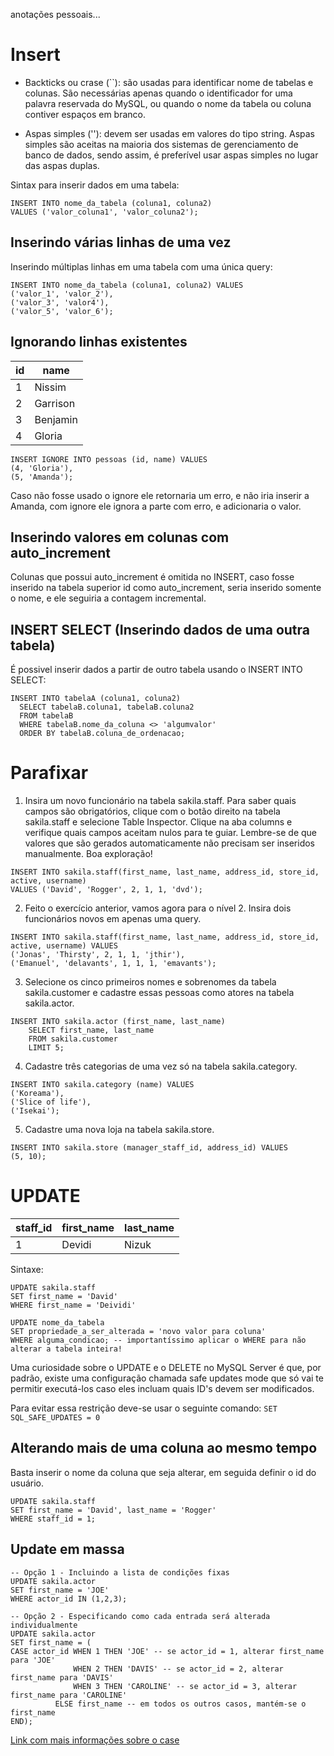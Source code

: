 anotações pessoais...

# Insert

- Backticks ou crase (``): são usadas para identificar nome de tabelas e colunas. São necessárias apenas quando o identificador for uma palavra reservada do MySQL, ou quando o nome da tabela ou coluna contiver espaços em branco.

- Aspas simples (''): devem ser usadas em valores do tipo string. Aspas simples são aceitas na maioria dos sistemas de gerenciamento de banco de dados, sendo assim, é preferível usar aspas simples no lugar das aspas duplas.

Sintax para inserir dados em uma tabela:
```
INSERT INTO nome_da_tabela (coluna1, coluna2)
VALUES ('valor_coluna1', 'valor_coluna2');
```

## Inserindo várias linhas de uma vez

Inserindo múltiplas linhas em uma tabela com uma única query:
```
INSERT INTO nome_da_tabela (coluna1, coluna2) VALUES
('valor_1', 'valor_2'),
('valor_3', 'valor4'),
('valor_5', 'valor_6');
```

## Ignorando linhas existentes

| id | name |
| --- | --- |
| 1 | Nissim |
| 2 | Garrison |
| 3 | Benjamin |
| 4 | Gloria |
```
INSERT IGNORE INTO pessoas (id, name) VALUES
(4, 'Gloria'),
(5, 'Amanda');
```

Caso não fosse usado o ignore ele retornaria um erro, e não iria inserir a Amanda, com ignore ele ignora a parte com erro, e adicionaria o valor.

## Inserindo valores em colunas com auto_increment

Colunas que possui auto_increment é omitida no INSERT, caso fosse inserido na tabela superior id como auto_increment, seria inserido somente o nome, e ele seguiria a contagem incremental.

## INSERT SELECT (Inserindo dados de uma outra tabela)

É possivel inserir dados a partir de outro tabela usando o INSERT INTO SELECT:
```
INSERT INTO tabelaA (coluna1, coluna2)
  SELECT tabelaB.coluna1, tabelaB.coluna2
  FROM tabelaB
  WHERE tabelaB.nome_da_coluna <> 'algumvalor'
  ORDER BY tabelaB.coluna_de_ordenacao;

```

# Parafixar

1. Insira um novo funcionário na tabela sakila.staff.
Para saber quais campos são obrigatórios, clique com o botão direito na tabela sakila.staff e selecione Table Inspector. Clique na aba columns e verifique quais campos aceitam nulos para te guiar. Lembre-se de que valores que são gerados automaticamente não precisam ser inseridos manualmente. Boa exploração!
```
INSERT INTO sakila.staff(first_name, last_name, address_id, store_id, active, username)
VALUES ('David', 'Rogger', 2, 1, 1, 'dvd');
```
2. Feito o exercício anterior, vamos agora para o nível 2. Insira dois funcionários novos em apenas uma query.
```
INSERT INTO sakila.staff(first_name, last_name, address_id, store_id, active, username) VALUES
('Jonas', 'Thirsty', 2, 1, 1, 'jthir'),
('Emanuel', 'delavants', 1, 1, 1, 'emavants');
```
3. Selecione os cinco primeiros nomes e sobrenomes da tabela sakila.customer e cadastre essas pessoas como atores na tabela sakila.actor.
```
INSERT INTO sakila.actor (first_name, last_name)
	SELECT first_name, last_name
    FROM sakila.customer
    LIMIT 5;
```
4. Cadastre três categorias de uma vez só na tabela sakila.category.
```
INSERT INTO sakila.category (name) VALUES
('Koreama'),
('Slice of life'),
('Isekai');
```
5. Cadastre uma nova loja na tabela sakila.store.
```
INSERT INTO sakila.store (manager_staff_id, address_id) VALUES
(5, 10);
```

# UPDATE

| staff_id | first_name | last_name |
| --- | --- | --- |
| 1 | Devidi | Nizuk |

Sintaxe:
```
UPDATE sakila.staff
SET first_name = 'David'
WHERE first_name = 'Deividi'
```
```
UPDATE nome_da_tabela
SET propriedade_a_ser_alterada = 'novo valor para coluna'
WHERE alguma_condicao; -- importantíssimo aplicar o WHERE para não alterar a tabela inteira!
```

Uma curiosidade sobre o UPDATE e o DELETE no MySQL Server é que, por padrão, existe uma configuração chamada safe updates mode que só vai te permitir executá-los caso eles incluam quais ID's devem ser modificados.

Para evitar essa restrição deve-se usar o seguinte comando: `SET SQL_SAFE_UPDATES = 0`

## Alterando mais de uma coluna ao mesmo tempo

Basta inserir o nome da coluna que seja alterar, em seguida definir o id do usuário.
```
UPDATE sakila.staff
SET first_name = 'David', last_name = 'Rogger'
WHERE staff_id = 1;
```

## Update em massa

```
-- Opção 1 - Incluindo a lista de condições fixas
UPDATE sakila.actor
SET first_name = 'JOE'
WHERE actor_id IN (1,2,3);

-- Opção 2 - Especificando como cada entrada será alterada individualmente
UPDATE sakila.actor
SET first_name = (
CASE actor_id WHEN 1 THEN 'JOE' -- se actor_id = 1, alterar first_name para 'JOE'
              WHEN 2 THEN 'DAVIS' -- se actor_id = 2, alterar first_name para 'DAVIS'
              WHEN 3 THEN 'CAROLINE' -- se actor_id = 3, alterar first_name para 'CAROLINE'
	      ELSE first_name -- em todos os outros casos, mantém-se o first_name
END);
```

[Link com mais informações sobre o case](https://www.w3schools.com/sql/func_mysql_case.asp)

